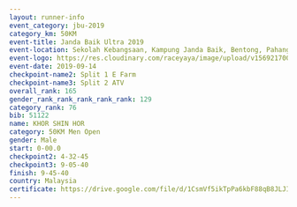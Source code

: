 ```yaml
---
layout: runner-info 
event_category: jbu-2019 
category_km: 50KM 
event-title: Janda Baik Ultra 2019 
event-location: Sekolah Kebangsaan, Kampung Janda Baik, Bentong, Pahang, Malaysia 
event-logo: https://res.cloudinary.com/raceyaya/image/upload/v1569217009/logo/janda-baik_vch1pc.jpg 
event-date: 2019-09-14 
checkpoint-name2: Split 1 E Farm 
checkpoint-name3: Split 2 ATV 
overall_rank: 165
gender_rank_rank_rank_rank_rank: 129
category_rank: 76
bib: 51122
name: KHOR SHIN HOR
category: 50KM Men Open
gender: Male
start: 0-00.0
checkpoint2: 4-32-45
checkpoint3: 9-05-40
finish: 9-45-40
country: Malaysia
certificate: https://drive.google.com/file/d/1CsmVf5ikTpPa6kbF88qB8JLJI7KC0NHR/view?usp=sharing
---
```

